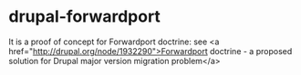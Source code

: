 drupal-forwardport
==================

It is a proof of concept for Forwardport doctrine: see &lt;a href="http://drupal.org/node/1932290">Forwardport doctrine - a proposed solution for Drupal major version migration problem&lt;/a>